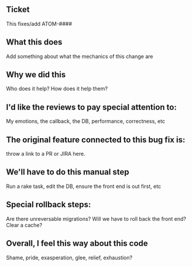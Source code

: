## Ticket

This fixes/add ATOM-####

## What this does

Add something about what the mechanics of this change are

## Why we did this

Who does it help? How does it help them?

## I'd like the reviews to pay special attention to:

My emotions, the callback, the DB, performance, correctness, etc

## The original feature connected to this bug fix is:

throw a link to a PR or JIRA here.

## We'll have to do this manual step

Run a rake task, edit the DB, ensure the front end is out first, etc

## Special rollback steps:

Are there unreversable migrations? Will we have to roll back the front end? Clear a cache?


## Overall, I feel this way about this code

Shame, pride, exasperation, glee, relief, exhaustion?
